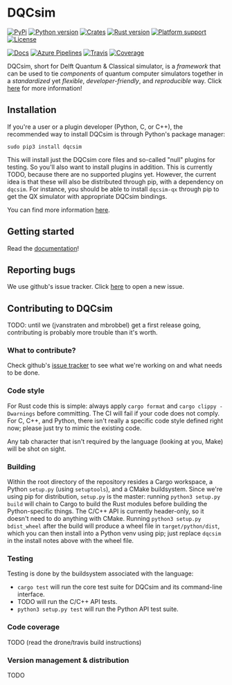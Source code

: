 # DQCsim

[![PyPi](https://badgen.net/pypi/v/dqcsim)](https://pypi.org/project/dqcsim/)
[![Python version](https://badgen.net/badge/python/3.5,3.6,3.7?list=1)](https://pypi.org/project/dqcsim/)
[![Crates](https://badgen.net/crates/v/dqcsim)](https://crates.io/crates/dqcsim)
[![Rust version](https://badgen.net/badge/rust/stable)](https://rustup.rs)
[![Platform support](https://badgen.net/badge/platform/linux,macos?list=1)](https://mbrobbel.github.io/dqcsim-rs/install/index.html)
[![License](https://badgen.net/badge/license/Apache-2.0)](https://github.com/mbrobbel/dqcsim-rs/blob/master/LICENSE)

[![Docs](https://badgen.net/github/status/mbrobbel/dqcsim-rs/gh-pages?label=documentation)](https://mbrobbel.github.io/dqcsim-rs/)
[![Azure Pipelines](https://badgen.net/azure-pipelines/mbrobbel/dqcsim/mbrobbel.dqcsim-rs/azure-pipelines?label=azure-pipelines)](https://dev.azure.com/mbrobbel/dqcsim/_build/latest?definitionId=2&branchName=master)
[![Travis](https://badgen.net/travis/mbrobbel/dqcsim-rs)](https://travis-ci.com/mbrobbel/dqcsim-rs)
[![Coverage](https://badgen.net/codecov/c/github/mbrobbel/dqcsim-rs)](https://codecov.io/gh/mbrobbel/dqcsim-rs)

DQCsim, short for Delft Quantum & Classical simulator, is a *framework* that
can be used to tie *components* of quantum computer simulators together in a
*standardized* yet *flexible*, *developer-friendly*, and *reproducible* way.
Click [here](https://mbrobbel.github.io/dqcsim/) for more information!

## Installation

If you're a user or a plugin developer (Python, C, or C++), the recommended
way to install DQCsim is through Python's package manager:

    sudo pip3 install dqcsim

This will install just the DQCsim core files and so-called "null" plugins for
testing. So you'll also want to install plugins in addition. This is currently
TODO, because there are no supported plugins yet. However, the current idea is
that these will also be distributed through pip, with a dependency on
`dqcsim`. For instance, you should be able to install `dqcsim-qx` through pip
to get the QX simulator with appropriate DQCsim bindings.

You can find more information
[here](https://mbrobbel.github.io/dqcsim/install/).

## Getting started

Read the [documentation](https://mbrobbel.github.io/dqcsim/)!

## Reporting bugs

We use github's issue tracker. Click
[here](https://github.com/mbrobbel/dqcsim/issues/new) to open a new issue.

## Contributing to DQCsim

TODO: until we (jvanstraten and mbrobbel) get a first release going,
contributing is probably more trouble than it's worth.

### What to contribute?

Check github's [issue tracker](https://github.com/mbrobbel/dqcsim/issues) to
see what we're working on and what needs to be done.

### Code style

For Rust code this is simple: always apply `cargo format` and
`cargo clippy -Dwarnings` before committing. The CI will fail if your code does
not comply. For C, C++, and Python, there isn't really a specific code style
defined right now; please just try to mimic the existing code.

Any tab character that isn't required by the language (looking at you, Make)
will be shot on sight.

### Building

Within the root directory of the repository resides a Cargo workspace, a Python `setup.py` (using `setuptools`), and a CMake buildsystem. Since we're using pip for distribution, `setup.py` is the master: running `python3 setup.py build` will chain to Cargo to build the Rust modules before building the Python-specific things. The C/C++ API is currently header-only, so it doesn't need to do anything with CMake. Running `python3 setup.py bdist_wheel` after the build will produce a wheel file in `target/python/dist`, which you can then install into a Python venv using pip; just replace `dqcsim` in the install notes above with the wheel file.

### Testing

Testing is done by the buildsystem associated with the language:

 - `cargo test` will run the core test suite for DQCsim and its command-line interface.
 - TODO will run the C/C++ API tests.
 - `python3 setup.py test` will run the Python API test suite.

### Code coverage

TODO (read the drone/travis build instructions)

### Version management & distribution

TODO
